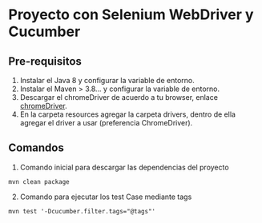 # Proyecto con Selenium WebDriver y Cucumber

## Pre-requisitos
1. Instalar el Java 8 y configurar la variable de entorno.
2. Instalar el Maven > 3.8... y configurar la variable de entorno.
3. Descargar el chromeDriver de acuerdo a tu browser, enlace [chromeDriver](https://googlechromelabs.github.io/chrome-for-testing/).
4. En la carpeta resources agregar la carpeta drivers, dentro de ella agregar el driver a usar (preferencia ChromeDriver).


## Comandos
1. Comando inicial para descargar las dependencias del proyecto
```
mvn clean package
```
2. Comando para ejecutar los test Case mediante tags
```
mvn test '-Dcucumber.filter.tags="@tags"'
```


